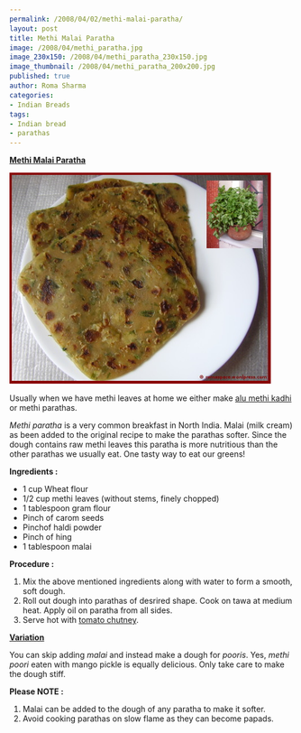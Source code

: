 ```yaml
--- 
permalink: /2008/04/02/methi-malai-paratha/
layout: post
title: Methi Malai Paratha
image: /2008/04/methi_paratha.jpg
image_230x150: /2008/04/methi_paratha_230x150.jpg
image_thumbnail: /2008/04/methi_paratha_200x200.jpg
published: true
author: Roma Sharma
categories: 
- Indian Breads
tags:
- Indian bread
- parathas
---
```

<span style="text-decoration:underline;"><strong>Methi Malai Paratha</strong></span>

<a title="methi_paratha.jpg" href="/2008/04/methi_paratha.jpg"><img src="/2008/04/methi_paratha.jpg" alt="methi_paratha.jpg" /></a>

Usually when we have methi leaves at home we either make <a href="http://romaspacenew.wordpress.com/2008/02/06/alu-methi-kadhi/">alu methi kadhi</a> or methi parathas.

<em>Methi paratha</em> is a very common breakfast in North India. Malai (milk cream) as been added to the original recipe to make the parathas softer. Since the dough contains raw methi leaves this paratha is more nutritious than the other parathas we usually eat. One tasty way to eat our greens!

<strong>Ingredients :</strong>
<ul>
	<li>1 cup Wheat flour</li>
	<li>1/2 cup methi leaves (without stems, finely chopped)</li>
	<li>1 tablespoon gram flour</li>
	<li>Pinch of carom seeds</li>
	<li>Pinchof haldi powder</li>
	<li>Pinch of hing</li>
	<li>1 tablespoon malai</li>
</ul>
<strong>Procedure :</strong>
<ol>
	<li>Mix the above mentioned ingredients along with water to form a smooth, soft dough.</li>
	<li>Roll out dough into parathas of desrired shape. Cook on tawa at medium heat. Apply oil on paratha from all sides.</li>
	<li>Serve hot with <a href="http://romaspacenew.wordpress.com/2008/04/02/tomato-chutney/">tomato chutney</a>.</li>
</ol>
<span style="text-decoration:underline;"><strong>Variation</strong></span>

You can skip adding <em>malai</em> and instead make a dough for <em>pooris</em>. Yes, <em>methi poori</em> eaten with mango pickle is equally delicious. Only take care to make the dough stiff.

<strong>Please NOTE :</strong>
<ol>
	<li>Malai can be added to the dough of any paratha to make it softer.</li>
	<li>Avoid cooking parathas on slow flame as they can become papads.</li>
</ol>
